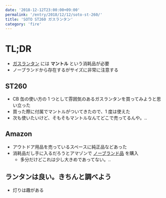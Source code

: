 ```yaml
---
date: '2018-12-12T23:00:00+09:00'
permalink: '/entry/2018/12/12/soto-st-260/'
title: 'SOTO ST260 ガスランタン'
category: 'fire'
---
```


# TL;DR

- [ガスランタン](https://www.amazon.co.jp/gp/product/B00279LZ0G/) には **マントル** という消耗品が必要
- ノーブランドから存在するがサイズに非常に注意する

## ST260

- CB 缶の使い方の 1 つとして雰囲気のあるガスランタンを買ってみようと思い立った
- 買った際に付属でマントルがついてきたので、1 度は使えた
- 次も使いたいけど、そもそもマントルなんてどこで売ってるんや。..

## Amazon

- アウトドア用品を売っているスペースに純正品などあった
- 消耗品だし手に入るだろうとアマゾンで [ノーブランド品](https://www.amazon.co.jp/gp/product/B01DG1VLSY/) を購入
  - 多分だけどこれは少し大きめであってない。..

## ランタンは良い。きちんと調べよう

- 灯りは趣がある

